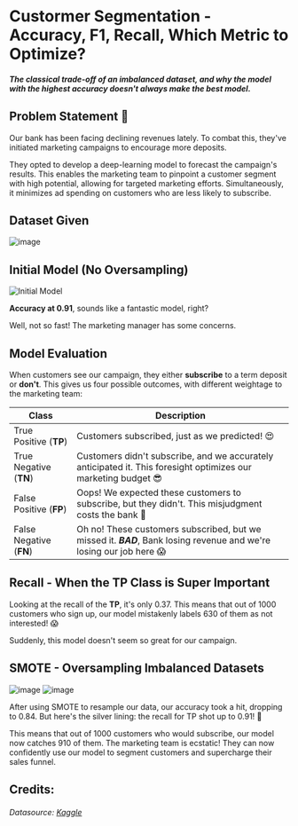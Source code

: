 # Custormer Segmentation - Accuracy, F1, Recall, Which Metric to Optimize?

##### The classical trade-off of an imbalanced dataset, and why the model with the highest accuracy doesn't always make the best model. 

## Problem Statement 🏦
Our bank has been facing declining revenues lately. To combat this, they've initiated marketing campaigns to encourage more deposits. 

They opted to develop a deep-learning model to forecast the campaign's results. 
This enables the marketing team to pinpoint a customer segment with high potential, allowing for targeted marketing efforts. 
Simultaneously, it minimizes ad spending on customers who are less likely to subscribe.

## Dataset Given
![image](https://user-images.githubusercontent.com/29735171/181032729-45f45d8a-21cf-4815-8160-e62a52be8f0d.png)

## Initial Model (No Oversampling)
![Initial Model](https://user-images.githubusercontent.com/29735171/181026721-a676e5c2-5856-490a-8061-be2b10ca92d5.png)

**Accuracy at 0.91**, sounds like a fantastic model, right?

Well, not so fast! The marketing manager has some concerns.

## Model Evaluation
When customers see our campaign, they either **subscribe** to a term deposit or **don't**. 
This gives us four possible outcomes, with different weightage to the marketing team:

| Class | Description |
| ---   | ---      |
| True Positive (**TP**)| Customers subscribed, just as we predicted! :heart_eyes: |
| True Negative (**TN**)| Customers didn't subscribe, and we accurately anticipated it. This foresight optimizes our marketing budget :sunglasses: |
| False Positive (**FP**)| Oops! We expected these customers to subscribe, but they didn't. This misjudgment costs the bank :grimacing: |
| False Negative (**FN**)| Oh no! These customers subscribed, but we missed it. ***BAD***, Bank losing revenue and we're losing our job here :scream: |


## Recall - When the TP Class is Super Important 

Looking at the recall of the **TP**, it's only 0.37. 
This means that out of 1000 customers who sign up, our model mistakenly labels 630 of them as not interested! 😱

Suddenly, this model doesn't seem so great for our campaign.


## SMOTE - Oversampling Imbalanced Datasets

![image](https://user-images.githubusercontent.com/29735171/181029001-8fe0db40-d58a-421a-970d-c613ca3b7882.png)
![image](https://user-images.githubusercontent.com/29735171/181032095-edeb0fe0-e589-4973-a625-3e1e5d05c9b5.png)

After using SMOTE to resample our data, our accuracy took a hit, dropping to 0.84. 
But here's the silver lining: the recall for TP shot up to 0.91! 🥳

This means that out of 1000 customers who would subscribe, our model now catches 910 of them. 
The marketing team is ecstatic! They can now confidently use our model to segment customers and supercharge their sales funnel.



## Credits:
###### Datasource: [Kaggle](https://www.kaggle.com/datasets/kunalgupta2616/hackerearth-customer-segmentation-hackathon)

